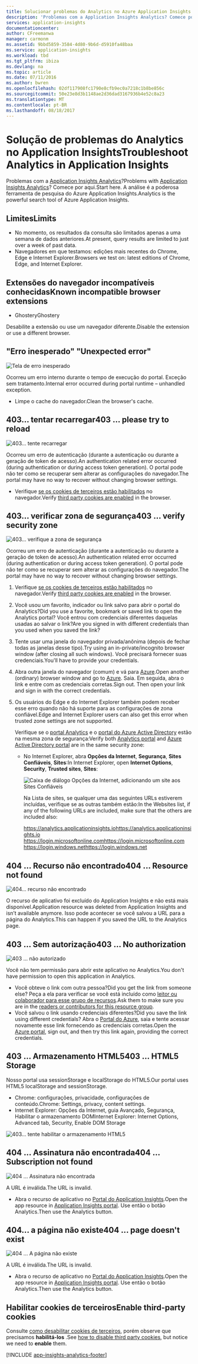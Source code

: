 ```yaml
---
title: Solucionar problemas do Analytics no Azure Application Insights | Microsoft Docs
description: 'Problemas com a Application Insights Analytics? Comece por aqui. '
services: application-insights
documentationcenter: 
author: CFreemanwa
manager: carmonm
ms.assetid: 9bbd5859-3584-4d80-9b6d-d5910fa48baa
ms.service: application-insights
ms.workload: tbd
ms.tgt_pltfrm: ibiza
ms.devlang: na
ms.topic: article
ms.date: 07/11/2016
ms.author: bwren
ms.openlocfilehash: 02df117908fc1790e8cfb9ec0a7218c1b8be856c
ms.sourcegitcommit: 50e23e8d3b1148ae2d36dad3167936b4e52c8a23
ms.translationtype: MT
ms.contentlocale: pt-BR
ms.lasthandoff: 08/18/2017
---
```

# <a name="troubleshoot-analytics-in-application-insights"></a><span data-ttu-id="ba742-104">Solução de problemas do Analytics no Application Insights</span><span class="sxs-lookup"><span data-stu-id="ba742-104">Troubleshoot Analytics in Application Insights</span></span>
<span data-ttu-id="ba742-105">Problemas com a [Application Insights Analytics](app-insights-analytics.md)?</span><span class="sxs-lookup"><span data-stu-id="ba742-105">Problems with [Application Insights Analytics](app-insights-analytics.md)?</span></span> <span data-ttu-id="ba742-106">Comece por aqui.</span><span class="sxs-lookup"><span data-stu-id="ba742-106">Start here.</span></span> <span data-ttu-id="ba742-107">A análise é a poderosa ferramenta de pesquisa do Azure Application Insights.</span><span class="sxs-lookup"><span data-stu-id="ba742-107">Analytics is the powerful search tool of Azure Application Insights.</span></span>

## <a name="limits"></a><span data-ttu-id="ba742-108">Limites</span><span class="sxs-lookup"><span data-stu-id="ba742-108">Limits</span></span>
* <span data-ttu-id="ba742-109">No momento, os resultados da consulta são limitados apenas a uma semana de dados anteriores.</span><span class="sxs-lookup"><span data-stu-id="ba742-109">At present, query results are limited to just over a week of past data.</span></span>
* <span data-ttu-id="ba742-110">Navegadores em que testamos: edições mais recentes do Chrome, Edge e Internet Explorer.</span><span class="sxs-lookup"><span data-stu-id="ba742-110">Browsers we test on: latest editions of Chrome, Edge, and Internet Explorer.</span></span>

## <a name="known-incompatible-browser-extensions"></a><span data-ttu-id="ba742-111">Extensões do navegador incompatíveis conhecidas</span><span class="sxs-lookup"><span data-stu-id="ba742-111">Known incompatible browser extensions</span></span>
* <span data-ttu-id="ba742-112">Ghostery</span><span class="sxs-lookup"><span data-stu-id="ba742-112">Ghostery</span></span>

<span data-ttu-id="ba742-113">Desabilite a extensão ou use um navegador diferente.</span><span class="sxs-lookup"><span data-stu-id="ba742-113">Disable the extension or use a different browser.</span></span>

## <span data-ttu-id="ba742-114"><a name="e-a"></a> "Erro inesperado"</span><span class="sxs-lookup"><span data-stu-id="ba742-114"><a name="e-a"></a> "Unexpected error"</span></span>
![Tela de erro inesperado](./media/app-insights-analytics-troubleshooting/010.png)

<span data-ttu-id="ba742-116">Ocorreu um erro interno durante o tempo de execução do portal. Exceção sem tratamento.</span><span class="sxs-lookup"><span data-stu-id="ba742-116">Internal error occurred during portal runtime – unhandled exception.</span></span>

* <span data-ttu-id="ba742-117">Limpe o cache do navegador.</span><span class="sxs-lookup"><span data-stu-id="ba742-117">Clean the browser's cache.</span></span> 

## <span data-ttu-id="ba742-118"><a name="e-b"></a>403... tentar recarregar</span><span class="sxs-lookup"><span data-stu-id="ba742-118"><a name="e-b"></a>403 ... please try to reload</span></span>
![403... tente recarregar](./media/app-insights-analytics-troubleshooting/020.png)

<span data-ttu-id="ba742-120">Ocorreu um erro de autenticação (durante a autenticação ou durante a geração de token de acesso).</span><span class="sxs-lookup"><span data-stu-id="ba742-120">An authentication related error occurred (during authentication or during access token generation).</span></span> <span data-ttu-id="ba742-121">O portal pode não ter como se recuperar sem alterar as configurações do navegador.</span><span class="sxs-lookup"><span data-stu-id="ba742-121">The portal may have no way to  recover without changing browser settings.</span></span>

* <span data-ttu-id="ba742-122">Verifique [se os cookies de terceiros estão habilitados](#cookies) no navegador.</span><span class="sxs-lookup"><span data-stu-id="ba742-122">Verify [third party cookies are enabled](#cookies) in the browser.</span></span> 

## <span data-ttu-id="ba742-123"><a name="authentication"></a>403... verificar zona de segurança</span><span class="sxs-lookup"><span data-stu-id="ba742-123"><a name="authentication"></a>403 ... verify security zone</span></span>
![403... verifique a zona de segurança](./media/app-insights-analytics-troubleshooting/030.png)

<span data-ttu-id="ba742-125">Ocorreu um erro de autenticação (durante a autenticação ou durante a geração de token de acesso).</span><span class="sxs-lookup"><span data-stu-id="ba742-125">An authentication related error occurred (during authentication or during access token generation).</span></span> <span data-ttu-id="ba742-126">O portal pode não ter como se recuperar sem alterar as configurações do navegador.</span><span class="sxs-lookup"><span data-stu-id="ba742-126">The portal may have no way to  recover without changing browser settings.</span></span>

1. <span data-ttu-id="ba742-127">Verifique [se os cookies de terceiros estão habilitados](#cookies) no navegador.</span><span class="sxs-lookup"><span data-stu-id="ba742-127">Verify [third party cookies are enabled](#cookies) in the browser.</span></span> 
2. <span data-ttu-id="ba742-128">Você usou um favorito, indicador ou link salvo para abrir o portal do Analytics?</span><span class="sxs-lookup"><span data-stu-id="ba742-128">Did you use a favorite, bookmark or saved link to open the Analytics portal?</span></span> <span data-ttu-id="ba742-129">Você entrou com credenciais diferentes daquelas usadas ao salvar o link?</span><span class="sxs-lookup"><span data-stu-id="ba742-129">Are you signed in with different credentials than you used when you saved the link?</span></span>
3. <span data-ttu-id="ba742-130">Tente usar uma janela do navegador privada/anônima (depois de fechar todas as janelas desse tipo).</span><span class="sxs-lookup"><span data-stu-id="ba742-130">Try using an in-private/incognito browser window (after closing all such windows).</span></span> <span data-ttu-id="ba742-131">Você precisará fornecer suas credenciais.</span><span class="sxs-lookup"><span data-stu-id="ba742-131">You'll have to provide your credentials.</span></span> 
4. <span data-ttu-id="ba742-132">Abra outra janela do navegador (comum) e vá para [Azure](https://portal.azure.com).</span><span class="sxs-lookup"><span data-stu-id="ba742-132">Open another (ordinary) browser window and go to [Azure](https://portal.azure.com).</span></span> <span data-ttu-id="ba742-133">Saia. Em seguida, abra o link e entre com as credenciais corretas.</span><span class="sxs-lookup"><span data-stu-id="ba742-133">Sign out. Then open your link and sign in with the correct credentials.</span></span>
5. <span data-ttu-id="ba742-134">Os usuários do Edge e do Internet Explorer também podem receber esse erro quando não há suporte para as configurações de zona confiável.</span><span class="sxs-lookup"><span data-stu-id="ba742-134">Edge and Internet Explorer users can also get this error when trusted zone settings are not supported.</span></span>
   
    <span data-ttu-id="ba742-135">Verifique se o [portal Analytics](https://analytics.applicationinsights.io) e o [portal do Azure Active Directory](https://portal.azure.com) estão na mesma zona de segurança:</span><span class="sxs-lookup"><span data-stu-id="ba742-135">Verify both [Analytics portal](https://analytics.applicationinsights.io) and [Azure Active Directory portal](https://portal.azure.com) are in the same security zone:</span></span>
   
   * <span data-ttu-id="ba742-136">No Internet Explorer, abra **Opções da Internet**, **Segurança**, **Sites Confiáveis**, **Sites**:</span><span class="sxs-lookup"><span data-stu-id="ba742-136">In Internet Explorer, open **Internet Options**, **Security**, **Trusted sites**, **Sites**:</span></span>
     
     ![Caixa de diálogo Opções da Internet, adicionando um site aos Sites Confiáveis](./media/app-insights-analytics-troubleshooting/033.png)
     
     <span data-ttu-id="ba742-138">Na Lista de sites, se qualquer uma das seguintes URLs estiverem incluídas, verifique se as outras também estão:</span><span class="sxs-lookup"><span data-stu-id="ba742-138">In the Websites list, if any of the following URLs are included, make sure that the others are included also:</span></span>
     
     <span data-ttu-id="ba742-139">https://analytics.applicationinsights.io</span><span class="sxs-lookup"><span data-stu-id="ba742-139">https://analytics.applicationinsights.io</span></span><br/>
     <span data-ttu-id="ba742-140">https://login.microsoftonline.com</span><span class="sxs-lookup"><span data-stu-id="ba742-140">https://login.microsoftonline.com</span></span><br/>
     <span data-ttu-id="ba742-141">https://login.windows.net</span><span class="sxs-lookup"><span data-stu-id="ba742-141">https://login.windows.net</span></span>

## <span data-ttu-id="ba742-142"><a name="e-d"></a>404 ... Recurso não encontrado</span><span class="sxs-lookup"><span data-stu-id="ba742-142"><a name="e-d"></a>404 ... Resource not found</span></span>
![404... recurso não encontrado](./media/app-insights-analytics-troubleshooting/040.png)

<span data-ttu-id="ba742-144">O recurso de aplicativo foi excluído do Application Insights e não está mais disponível.</span><span class="sxs-lookup"><span data-stu-id="ba742-144">Application resource was deleted from Application Insights and isn’t available anymore.</span></span> <span data-ttu-id="ba742-145">Isso pode acontecer se você salvou a URL para a página do Analytics.</span><span class="sxs-lookup"><span data-stu-id="ba742-145">This can happen if you saved the URL to the Analytics page.</span></span>

## <span data-ttu-id="ba742-146"><a name="e-e"></a>403 ... Sem autorização</span><span class="sxs-lookup"><span data-stu-id="ba742-146"><a name="e-e"></a>403 ... No authorization</span></span>
![403 ... não autorizado](./media/app-insights-analytics-troubleshooting/050.png)

<span data-ttu-id="ba742-148">Você não tem permissão para abrir este aplicativo no Analytics.</span><span class="sxs-lookup"><span data-stu-id="ba742-148">You don't have permission to open this application in Analytics.</span></span>

* <span data-ttu-id="ba742-149">Você obteve o link com outra pessoa?</span><span class="sxs-lookup"><span data-stu-id="ba742-149">Did you get the link from someone else?</span></span> <span data-ttu-id="ba742-150">Peça a ela para verificar se você está incluído como [leitor ou colaborador para esse grupo de recursos](app-insights-resources-roles-access-control.md).</span><span class="sxs-lookup"><span data-stu-id="ba742-150">Ask them to make sure you are in the [readers or contributors for this resource group](app-insights-resources-roles-access-control.md).</span></span>
* <span data-ttu-id="ba742-151">Você salvou o link usando credenciais diferentes?</span><span class="sxs-lookup"><span data-stu-id="ba742-151">Did you save the link using different credentials?</span></span> <span data-ttu-id="ba742-152">Abra o [Portal do Azure](https://portal.azure.com), saia e tente acessar novamente esse link fornecendo as credenciais corretas.</span><span class="sxs-lookup"><span data-stu-id="ba742-152">Open the [Azure portal](https://portal.azure.com), sign out, and then try this link again, providing the correct credentials.</span></span>

## <span data-ttu-id="ba742-153"><a name="html-storage"></a>403 ... Armazenamento HTML5</span><span class="sxs-lookup"><span data-stu-id="ba742-153"><a name="html-storage"></a>403 ... HTML5 Storage</span></span>
<span data-ttu-id="ba742-154">Nosso portal usa sessionStorage e localStorage do HTML5.</span><span class="sxs-lookup"><span data-stu-id="ba742-154">Our portal uses HTML5 localStorage and sessionStorage.</span></span>

* <span data-ttu-id="ba742-155">Chrome: configurações, privacidade, configurações de conteúdo.</span><span class="sxs-lookup"><span data-stu-id="ba742-155">Chrome: Settings, privacy, content settings.</span></span>
* <span data-ttu-id="ba742-156">Internet Explorer: Opções da Internet, guia Avançado, Segurança, Habilitar o armazenamento DOM</span><span class="sxs-lookup"><span data-stu-id="ba742-156">Internet Explorer: Internet Options, Advanced tab, Security, Enable DOM Storage</span></span>

![403... tente habilitar o armazenamento HTML5](./media/app-insights-analytics-troubleshooting/060.png)

## <span data-ttu-id="ba742-158"><a name="e-g"></a>404 ... Assinatura não encontrada</span><span class="sxs-lookup"><span data-stu-id="ba742-158"><a name="e-g"></a>404 ... Subscription not found</span></span>
![404 ... Assinatura não encontrada](./media/app-insights-analytics-troubleshooting/070.png)

<span data-ttu-id="ba742-160">A URL é inválida.</span><span class="sxs-lookup"><span data-stu-id="ba742-160">The URL is invalid.</span></span> 

* <span data-ttu-id="ba742-161">Abra o recurso de aplicativo no [Portal do Application Insights](https://portal.azure.com).</span><span class="sxs-lookup"><span data-stu-id="ba742-161">Open the app resource in [Application Insights portal](https://portal.azure.com).</span></span> <span data-ttu-id="ba742-162">Use então o botão Analytics.</span><span class="sxs-lookup"><span data-stu-id="ba742-162">Then use the Analytics button.</span></span>

## <span data-ttu-id="ba742-163"><a name="e-h"></a>404... a página não existe</span><span class="sxs-lookup"><span data-stu-id="ba742-163"><a name="e-h"></a>404 ... page doesn't exist</span></span>
![404 ... A página não existe](./media/app-insights-analytics-troubleshooting/080.png)

<span data-ttu-id="ba742-165">A URL é inválida.</span><span class="sxs-lookup"><span data-stu-id="ba742-165">The URL is invalid.</span></span>

* <span data-ttu-id="ba742-166">Abra o recurso de aplicativo no [Portal do Application Insights](https://portal.azure.com).</span><span class="sxs-lookup"><span data-stu-id="ba742-166">Open the app resource in [Application Insights portal](https://portal.azure.com).</span></span> <span data-ttu-id="ba742-167">Use então o botão Analytics.</span><span class="sxs-lookup"><span data-stu-id="ba742-167">Then use the Analytics button.</span></span>

## <span data-ttu-id="ba742-168"><a name="cookies"></a>Habilitar cookies de terceiros</span><span class="sxs-lookup"><span data-stu-id="ba742-168"><a name="cookies"></a>Enable third-party cookies</span></span>
  <span data-ttu-id="ba742-169">Consulte [como desabilitar cookies de terceiros](http://www.digitalcitizen.life/how-disable-third-party-cookies-all-major-browsers), porém observe que precisamos **habilitá-los** .</span><span class="sxs-lookup"><span data-stu-id="ba742-169">See [how to disable third party cookies](http://www.digitalcitizen.life/how-disable-third-party-cookies-all-major-browsers), but notice we need to **enable** them.</span></span>


[!INCLUDE [app-insights-analytics-footer](../../includes/app-insights-analytics-footer.md)]

